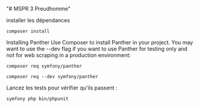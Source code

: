 "# MSPR 3 Preudhomme" 

installer les dépendances 

    composer install 

Installing Panther
Use Composer to install Panther in your project. You may want to use the --dev flag if you want to use Panther for testing only and not for web scraping in a production environment:

    composer req symfony/panther

    composer req --dev symfony/panther

Lancez les tests pour vérifier qu’ils passent :

    symfony php bin/phpunit



